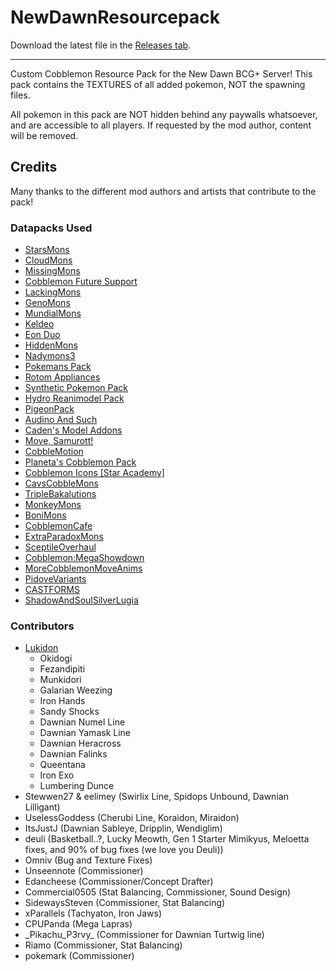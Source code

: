 # NewDawnResourcepack

Download the latest file in the [Releases tab](https://github.com/NewDawnBCG/NewDawnResourcepack/releases).

---

Custom Cobblemon Resource Pack for the New Dawn BCG+ Server! 
This pack contains the TEXTURES of all added pokemon, NOT the spawning files.

All pokemon in this pack are NOT hidden behind any paywalls whatsoever, and are accessible to all players. 
If requested by the mod author, content will be removed. 

## Credits

Many thanks to the different mod authors and artists that contribute to the pack! 

### Datapacks Used

- [StarsMons](https://modrinth.com/datapack/starsmons)
- [CloudMons](https://modrinth.com/datapack/cloudmons)
- [MissingMons](https://modrinth.com/datapack/missingmons-cobblemon)
- [Cobblemon Future Support](https://modrinth.com/datapack/cobblemon-future-support)
- [LackingMons](https://modrinth.com/datapack/lackingmons)
- [GenoMons](https://modrinth.com/datapack/genomons)
- [MundialMons](https://modrinth.com/datapack/mundialmons)
- [Keldeo](https://discord.com/channels/934267676354834442/1227028082976620565)
- [Eon Duo](https://modrinth.com/datapack/eon-duo-cobblemon)
- [HiddenMons](https://modrinth.com/datapack/hiddenmons-cobblemon)
- [Nadymons3](https://modrinth.com/datapack/nadymons3)
- [Pokemans Pack](https://modrinth.com/datapack/cobblemon-pokemans)
- [Rotom Appliances](https://modrinth.com/datapack/rotom-appliances)
- [Synthetic Pokemon Pack](https://modrinth.com/datapack/synthetic-pokemon-pack)
- [Hydro Reanimodel Pack](https://modrinth.com/datapack/hydro-reanimodel-pack)
- [PigeonPack](https://modrinth.com/datapack/pigeons-poke-pack)
- [Audino And Such](https://modrinth.com/datapack/audino-and-such)
- [Caden's Model Addons](https://discord.com/channels/934267676354834442/1112265512601276498)
- [Move, Samurott!](https://modrinth.com/resourcepack/move,-samurott!)
- [CobbleMotion](https://modrinth.com/resourcepack/cobblemotion)
- [Planeta's Cobblemon Pack](https://modrinth.com/datapack/planetas-pokemon-pack)
- [Cobblemon Icons [Star Academy]](https://www.curseforge.com/minecraft/texture-packs/cobblemon-icons-star-academy)
- [CavsCobbleMons](https://modrinth.com/datapack/cavscobblemons)
- [TripleBakalutions](https://modrinth.com/datapack/triple-bakalutions)
- [MonkeyMons](https://modrinth.com/datapack/monkeymons)
- [BoniMons](https://modrinth.com/datapack/bonimons)
- [CobblemonCafe](https://modrinth.com/datapack/cobble-caf-forms)
- [ExtraParadoxMons](https://modrinth.com/datapack/extra-paradox-mons)
- [SceptileOverhaul](https://modrinth.com/datapack/sceptile-overhaul)
- [Cobblemon:MegaShowdown](https://modrinth.com/mod/cobblemon-mega-showdown)
- [MoreCobblemonMoveAnims](https://modrinth.com/datapack/more-cobblemon-move-anims)
- [PidoveVariants](https://modrinth.com/datapack/pidove-variants)
- [CASTFORMS](https://discord.com/channels/934267676354834442/1214639470788481095/1351716880792027157)
- [ShadowAndSoulSilverLugia](https://modrinth.com/datapack/shadow-lugia-addon)

### Contributors 

- [Lukidon](https://linktr.ee/lukidon)
  - Okidogi
  - Fezandipiti
  - Munkidori
  - Galarian Weezing
  - Iron Hands
  - Sandy Shocks
  - Dawnian Numel Line
  - Dawnian Yamask Line
  - Dawnian Heracross
  - Dawnian Falinks
  - Queentana
  - Iron Exo
  - Lumbering Dunce
- Stewwen27 & eelimey (Swirlix Line, Spidops Unbound, Dawnian Lilligant)
- UselessGoddess (Cherubi Line, Koraidon, Miraidon)
- ItsJustJ (Dawnian Sableye, Dripplin, Wendiglim)
- deuli (Basketball..?, Lucky Meowth, Gen 1 Starter Mimikyus, Meloetta fixes, and 90% of bug fixes (we love you Deuli))
- Omniv (Bug and Texture Fixes)
- Unseennote (Commissioner)
- Edancheese (Commissioner/Concept Drafter)
- Commercial0505 (Stat Balancing, Commissioner, Sound Design)
- SidewaysSteven (Commissioner, Stat Balancing)
- xParallels (Tachyaton, Iron Jaws)
- CPUPanda (Mega Lapras)
- \_Pikachu\_P3rvy\_ (Commissioner for Dawnian Turtwig line)
- Riamo (Commissioner, Stat Balancing)
- pokemark (Commissioner)
